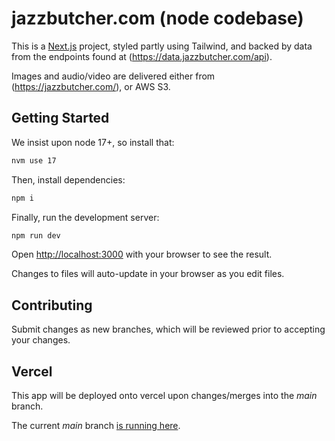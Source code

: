 # jazzbutcher.com (node codebase)

This is a [Next.js](https://nextjs.org/) project, styled partly using Tailwind, and backed
by data from the endpoints found at (https://data.jazzbutcher.com/api).

Images and audio/video are delivered either from (https://jazzbutcher.com/), or AWS S3.

## Getting Started

We insist upon node 17+, so install that:

```bash
nvm use 17
```

Then, install dependencies:

```bash
npm i
```

Finally, run the development server:

```bash
npm run dev
```

Open [http://localhost:3000](http://localhost:3000) with your browser to see the result.

Changes to files will auto-update in your browser as you edit files.

## Contributing

Submit changes as new branches, which will be reviewed prior to accepting your changes.

## Vercel

This app will be deployed onto vercel upon changes/merges into the _main_ branch.

The current _main_ branch [is running here](https://v2.jazzbutcher.com/).
